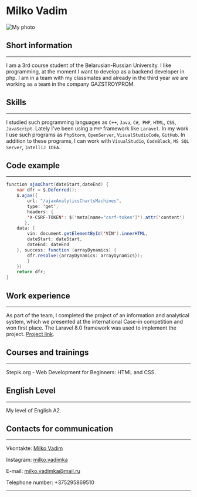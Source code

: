 # Milko Vadim

![My photo](https://sun9-72.userapi.com/s/v1/if2/lIL2Hk1uo6OkRNVtUBsZRbur3mOFPM75o8pTE-vM9Xb6cAUVz0InEcUxQamnI9LApNBR4GF914U4eSPd8ELHWpzr.jpg?size=200x200&quality=96&crop=428,2,1703,1703&ava=1)

## Short information

---
I am a 3rd course student of the Belarusian-Russian University.
I like programming, at the moment I want to develop as 
a backend developer in php. I am in a team with my classmates
and already in the third year we are working as a team in the
company GAZSTROYPROM.

## Skills

---
I studied such programming languages as `C++`,
`Java`, `C#`,` PHP`, `HTML`, `CSS`, `JavaScript`. 
Lately I've been 
using a `PHP` framework like `Laravel`. In my work I use 
such programs as `PhpStorm`, `OpenServer`, `VisualStudioCode`,
`GitHub`. In addition to these programs, I can work with
`VisualStudio`, `CodeBlock`, `MS SQL Server`, `IntelliJ IDEA`.

## Сode example

---
``` Java
function ajaxChart(dateStart,dateEnd) {
    var dfr = $.Deferred();
    $.ajax({
        url: "/ajaxAnalyticsChartsMachines",
        type: 'get',
        headers: {
        'X-CSRF-TOKEN': $('meta[name="csrf-token"]').attr('content')
       },
    data: {
        vin: document.getElementById('VIN').innerHTML,
        dateStart: dateStart,
        dateEnd: dateEnd
    }, success: function (arrayDynamics) {
        dfr.resolve({arrayDynamics: arrayDynamics});
        }
    })
    return dfr;
}
```

## Work experience

---
As part of the team, I completed the project of an information and analytical system,
which we presented at the international Case-in competition and won first place. 
The Laravel 8.0 framework was used to implement the project. 
[Project link](http://case-in-bru.hostingem.ru/indexTask14.php).

## Courses and trainings

---
Stepik.org - Web Development for Beginners: HTML and CSS.

## English Level

---
My level of English A2.

## Contacts for communication

---
Vkontakte: [Milko Vadim](https://vk.com/milko.vadimka)

Instagram: [milko.vadimka](https://www.instagram.com/milko.vadimka/)

E-mail: [milko.vadimka@mail.ru](mailto:milko.vadimka@mail.ru)

Telephone number: +375295869510

---
